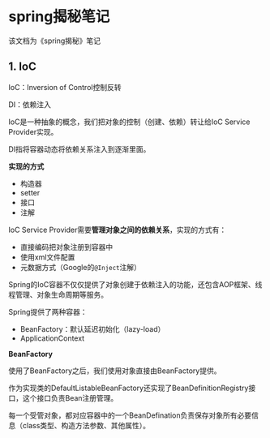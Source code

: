 # spring揭秘笔记

该文档为《spring揭秘》笔记



## 1. IoC

IoC：Inversion of Control控制反转

DI：依赖注入



IoC是一种抽象的概念，我们把对象的控制（创建、依赖）转让给IoC Service Provider实现。

DI指将容器动态将依赖关系注入到逐渐里面。



**实现的方式**

- 构造器
- setter
- 接口
- 注解



IoC Service Provider需要**管理对象之间的依赖关系**，实现的方式有：

- 直接编码把对象注册到容器中
- 使用xml文件配置
- 元数据方式（Google的`@Inject`注解）



Spring的IoC容器不仅仅提供了对象创建于依赖注入的功能，还包含AOP框架、线程管理、对象生命周期等服务。



Spring提供了两种容器：

- BeanFactory：默认延迟初始化（lazy-load）
- ApplicationContext



**BeanFactory**

使用了BeanFactory之后，我们使用对象直接由BeanFactory提供。

作为实现类的DefaultListableBeanFactory还实现了BeanDefinitionRegistry接口，这个接口负责Bean注册管理。

每一个受管对象，都对应容器中的一个BeanDefination负责保存对象所有必要信息（class类型、构造方法参数、其他属性）。


